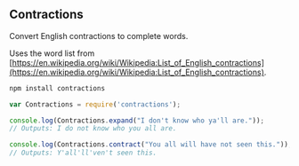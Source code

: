 Contractions
-----------


Convert English contractions to complete words.  

Uses the word list from [https://en.wikipedia.org/wiki/Wikipedia:List_of_English_contractions](https://en.wikipedia.org/wiki/Wikipedia:List_of_English_contractions).



````bash
npm install contractions
````


````javascript
var Contractions = require('contractions');

console.log(Contractions.expand("I don't know who ya'll are."));
// Outputs: I do not know who you all are.

console.log(Contractions.contract("You all will have not seen this."));
// Outputs: Y'all'll'ven't seen this.
````
